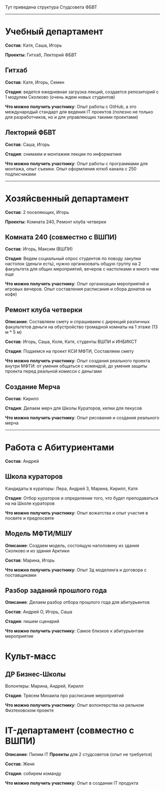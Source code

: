 Тут приведена структура Студсовета ФБВТ

---

# Учебный департамент

__Состав__: Катя, Саша, Игорь

__Проекты__: Гитхаб, Лекторий ФБВТ

## **Гитхаб**

__Состав__: Катя, Игорь, Семен

__Стадия__: ведется ежедневная загрузка лекций, создается репозиторий с 1 модулем Сколково (очень ждем новых студентов)

__Что можно получить участнику__: Опыт работы с GitHub, а это международый стандарт для ведения IT проектов (полезно не только для разработчиков, но и для управляющих такими проектами)

## **Лекторий ФБВТ**

__Состав__: Саша, Игорь

__Стадия__: снимаем и монтажим лекции по информатике

__Что можно получить участнику__: Опыт работы с программами для монтажа, опыт съемки. Опыт оформления ютюб канала с 250 подписчиками

---

# Хозяйсвенный департамент

__Состав__: 2 поселяющих, Игорь

__Проекты__: Комната 240, Ремонт клуба четверки

## **Комната 240** (совместно с ВШПИ)

__Состав__: Игорь, Максим (ВШПИ)

__Стадия__: Ведем социальный опрос студентов по поводу закупки настолок (деньги есть), нужно организовать общую группу на 2 факультета для общих мероприятий, вечеров с настолками и много чем еще

__Что можно получить участнику__: Опыт организации мероприятий и игровых вечеров. Опыт cоставления расписания и сбора донатов на кофе)

## **Ремонт клуба четверки**

__Описание__: Составляем смету и спрашиваем с дирекций различных факультетов деньги на обустройство громадной комнаты на 1 этаже (13 м * 5 м)

__Состав__: Игорь, Саша, Коля, Катя, студенты ВШПИ и ИНБИКСТ

__Стадия__: Подаемся на проект КСИ МФТИ, Составляем смету

__Что можно получить участнику__: Опыт создания реального проекта внутри МФТИ: от умения общаться с комендой, до умения защиты проекта перед реальной комисси с деньгами

## **Создание Мерча**

__Состав__: Кирилл

__Стадия__: Делаем мерч для Школы Кураторов, кепки для пекусов

__Что можно получить участнику__: Опыт рисования и создания реального мерча

---

# Работа с Абитуриентами

__Состав__: Андрей

## **Школа кураторов**

Кандидаты в кураторы: Лера, Андрей З, Марина, Кирилл, Катя

__Стадия__: Отбор кураторов и определение того, что будет преподаваться на на Школе кураторов

__Что можно получить участнику__: Опыт вожатства и опыт участия в посвяте и предпосвяте

## **Модель МФТИ/МШУ**

__Описание__: Создаем модель, состоящую наполовину из здания Сколково и из здания Арктики

__Состав__: Марина, Игорь

__Что можно получить участнику__: Опыт 3д моделинга и договора с поставщиками

## **Разбор заданий прошлого года**

__Описание__: Делаем разбор отбора прошлого года для абитурьентов

__Состав__: Андрей О, Игорь, Саша

__Стадия__: пишем сценарий

__Что можно получить участнику__: Самое близкое к абитурьентам мероприятие

# Культ-масс

## **ДР Бизнес-Школы**

Волонтеры: Марина, Андрей, Кирилл

__Стадия__: Трясем Михаила про расписание мероприятий

__Что можно получить участнику__: Опыт волонтерства на рельном Физтеховском проекте

# IT-департамент (совместно с ВШПИ)

__Описание__: Пилим IT __Проекты__ для 2 студсоветов (опыт не требуется)

__Состав__: Женя

__Стадия__: собирем команду

__Что можно получить участнику__: Опыт в создании IT продукта
